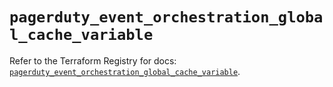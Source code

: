 # `pagerduty_event_orchestration_global_cache_variable`

Refer to the Terraform Registry for docs: [`pagerduty_event_orchestration_global_cache_variable`](https://registry.terraform.io/providers/pagerduty/pagerduty/3.12.0/docs/resources/event_orchestration_global_cache_variable).

